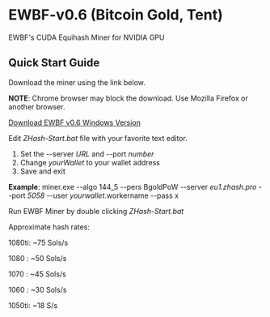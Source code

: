 # EWBF-v0.6 (Bitcoin Gold, Tent)
EWBF's CUDA Equihash Miner for NVIDIA GPU

## Quick Start Guide

Download the miner using the link below.

**NOTE**: Chrome browser may block the download. Use Mozilla Firefox or another browser.

[Download EWBF v0.6 Windows Version](https://github.com/zhashpro/ewbf-v0.6)

Edit _ZHash-Start.bat_ file with your favorite text editor.

1. Set the --server _URL_ and --port _number_
2. Change _yourWallet_ to your wallet address
3. Save and exit

**Example**: miner.exe --algo 144_5 --pers BgoldPoW --server _eu1.zhash.pro_ --port _5058_ --user _yourwallet_.workername --pass x

Run EWBF Miner by double clicking _ZHash-Start.bat_

Approximate hash rates:

1080ti: ~75 Sols/s

1080  : ~50 Sols/s

1070  : ~45 Sols/s

1060  : ~30 Sols/s

1050ti: ~18 S/s
